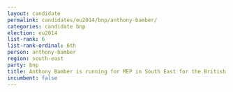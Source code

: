 ```yaml
---
layout: candidate
permalink: candidates/eu2014/bnp/anthony-bamber/
categories: candidate bnp
election: eu2014
list-rank: 6
list-rank-ordinal: 6th
person: anthony-bamber
region: south-east
party: bnp
title: Anthony Bamber is running for MEP in South East for the British National Party
incumbent: false
---
```

